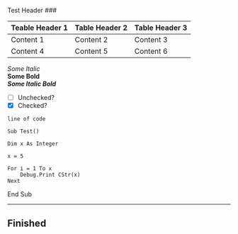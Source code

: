 Test Header ###

Teable Header 1|Table Header 2|Table Header 3|
---------------|--------------|---------------
Content 1|Content 2|Content 3
Content 4|Content 5|Content 6

*Some Italic*  
**Some Bold**  
***Some Italic Bold***  

- [ ] Unchecked?  
- [x] Checked?  

`line of code`

    Sub Test()
    
    Dim x As Integer
    
    x = 5
    
    For i = 1 To x
        Debug.Print CStr(x)
    Next
    
   End Sub
   
___

## Finished

